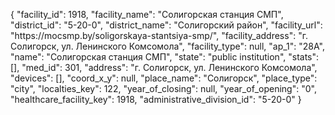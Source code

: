 {
    "facility_id": 1918,
    "facility_name": "Солигорская станция СМП",
    "district_id": "5-20-0",
    "district_name": "Солигорский район",
    "facility_url": "https:\/\/mocsmp.by\/soligorskaya-stantsiya-smp\/",
    "facility_address": "г. Солигорск, ул. Ленинского Комсомола",
    "facility_type": null,
    "ap_1": "28А",
    "name": "Солигорская станция СМП",
    "state": "public institution",
    "stats": [],
    "med_id": 301,
    "address": "г. Солигорск, ул. Ленинского Комсомола",
    "devices": [],
    "coord_x_y": null,
    "place_name": "Солигорск",
    "place_type": "city",
    "localties_key": 122,
    "year_of_closing": null,
    "year_of_opening": "0",
    "healthcare_facility_key": 1918,
    "administrative_division_id": "5-20-0"
}